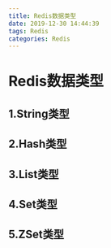 ```yaml
---
title: Redis数据类型
date: 2019-12-30 14:44:39
tags: Redis
categories: Redis
---
```


# Redis数据类型

## 1.String类型

## 2.Hash类型

## 3.List类型

## 4.Set类型

## 5.ZSet类型

